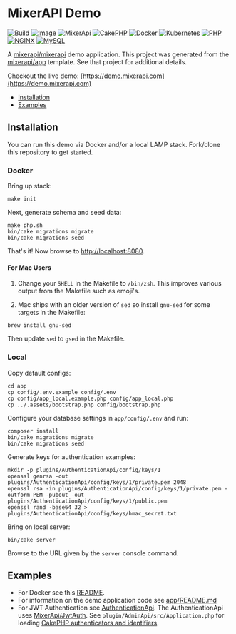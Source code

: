 # MixerAPI Demo

[![Build](https://github.com/mixerapi/demo/actions/workflows/build.yml/badge.svg)](https://github.com/mixerapi/demo/actions/workflows/build.yml)
[![Image](https://github.com/mixerapi/demo/actions/workflows/image.yml/badge.svg)](https://github.com/mixerapi/demo/actions/workflows/image.yml)
[![MixerApi](https://mixerapi.com/assets/img/mixer-api-red.svg)](http://mixerapi.com)
[![CakePHP](https://img.shields.io/badge/cakephp-^4.2-red?logo=cakephp)](https://book.cakephp.org/4/en/index.html)
[![Docker](https://img.shields.io/badge/docker-ffffff.svg?logo=docker)](https://hub.docker.com/r/mixerapidev/demo)
[![Kubernetes](https://img.shields.io/badge/kubernetes-D3D3D3.svg?logo=kubernetes)](.kube)
[![PHP](https://img.shields.io/badge/php-^8.0-8892BF.svg?logo=php)](https://hub.docker.com/_/php)
[![NGINX](https://img.shields.io/badge/nginx-1.19-009639.svg?logo=nginx)](https://hub.docker.com/_/nginx)
[![MySQL](https://img.shields.io/badge/mysql-8-00758F.svg?logo=mysql)](https://hub.docker.com/_/mysql)

A [mixerapi/mixerapi](https://github.com/mixerapi/mixerapi) demo application. This project was generated from the
[mixerapi/app](https://github.com/mixerapi/app) template. See that project for additional details.

Checkout the live demo: [https://demo.mixerapi.com](https://demo.mixerapi.com)

- [Installation](#Installation)
- [Examples](#Examples)

## Installation

You can run this demo via Docker and/or a local LAMP stack. Fork/clone this repository to get started.

### Docker

Bring up stack:

```console
make init
```

Next, generate schema and seed data:

```console
make php.sh
bin/cake migrations migrate
bin/cake migrations seed
```

That's it! Now browse to [http://localhost:8080](http://localhost:8080).

#### For Mac Users

1. Change your `SHELL` in the Makefile to `/bin/zsh`. This improves various output from the Makefile such as emoji's.

3. Mac ships with an older version of `sed` so install `gnu-sed` for some targets in the Makefile:

```console
brew install gnu-sed
```

Then update `sed` to `gsed` in the Makefile.

### Local

Copy default configs:

```console
cd app
cp config/.env.example config/.env
cp config/app_local.example.php config/app_local.php
cp ../.assets/bootstrap.php config/bootstrap.php
```

Configure your database settings in `app/config/.env` and run:

```console
composer install
bin/cake migrations migrate
bin/cake migrations seed
```

Generate keys for authentication examples:

```console
mkdir -p plugins/AuthenticationApi/config/keys/1
openssl genrsa -out plugins/AuthenticationApi/config/keys/1/private.pem 2048
openssl rsa -in plugins/AuthenticationApi/config/keys/1/private.pem -outform PEM -pubout -out plugins/AuthenticationApi/config/keys/1/public.pem
openssl rand -base64 32 > plugins/AuthenticationApi/config/keys/hmac_secret.txt
```

Bring on local server:

```console
bin/cake server
```

Browse to the URL given by the `server` console command.

## Examples

- For Docker see this [README](https://github.com/mixerapi/app).
- For information on the demo application code see [app/README.md](./app/README.md)
- For JWT Authentication see [AuthenticationApi](app/plugins/AuthenticationApi/README.md). The
AuthenticationApi uses [MixerApi/JwtAuth](https://github.com/mixerapi/jwt-auth). See `plugin/AdminApi/src/Application.php`
for loading [CakePHP authenticators and identifiers](https://book.cakephp.org/authentication/2/en/index.html).
